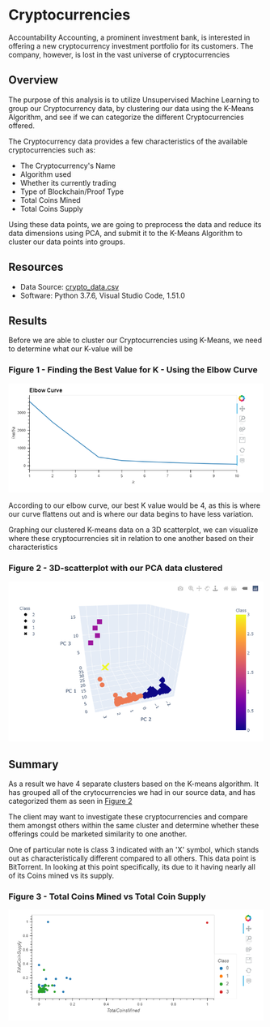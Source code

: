 # Cryptocurrencies
Accountability Accounting, a prominent investment bank, is interested in offering a new cryptocurrency investment portfolio for its customers. The company, however, is lost in the vast universe of cryptocurrencies

## Overview

The purpose of this analysis is to utilize Unsupervised Machine Learning to group our Cryptocurrency data, by clustering our data using the K-Means Algorithm, and see if we can categorize the different Cryptocurrencies offered.

The Cryptocurrency data provides a few characteristics of the available cryptocurrencies such as: 
- The Cryptocurrency's Name
- Algorithm used
- Whether its currently trading
- Type of Blockchain/Proof Type
- Total Coins Mined
- Total Coins Supply

Using these data points, we are going to preprocess the data and reduce its data dimensions using PCA, and submit it to the K-Means Algorithm to cluster our data points into groups.

## Resources
- Data Source: [crypto_data.csv](Resources/crypto_data.csv)
- Software: Python 3.7.6, Visual Studio Code, 1.51.0

## Results
Before we are able to cluster our Cryptocurrencies using K-Means, we need to determine what our K-value will be
### Figure 1 - Finding the Best Value for K - Using the Elbow Curve
<img src="Resources/Images/elbow.png"></img>

According to our elbow curve, our best K value would be 4, as this is where our curve flattens out and is where our data begins to have less variation.

Graphing our clustered K-means data on a 3D scatterplot, we can visualize where these cryptocurrencies sit in relation to one another based on their characteristics

### Figure 2 - 3D-scatterplot with our PCA data clustered
<img src="Resources/Images/3D_scatter.png"></img>



## Summary

As a result we have 4 separate clusters based on the K-means algorithm. It has grouped all of the crytocurrencies we had in our source data, and has categorized them as seen in [Figure 2](#-Figure-2---3D-scatterplot-with-our-PCA-data-clustered)

The client may want to investigate these cryptocurrencies and compare them amongst others within the same cluster and determine whether these offerings could be marketed similarity to one another.

One of particular note is class 3 indicated with an 'X' symbol, which stands out as characteristically different compared to all others. This data point is BitTorrent. In looking at this point specifically, its due to it having nearly all of its Coins mined vs its supply.


### Figure 3 - Total Coins Mined vs Total Coin Supply
<img src="Resources/Images/coins_mined_vs_coin_supply.png"></img>
